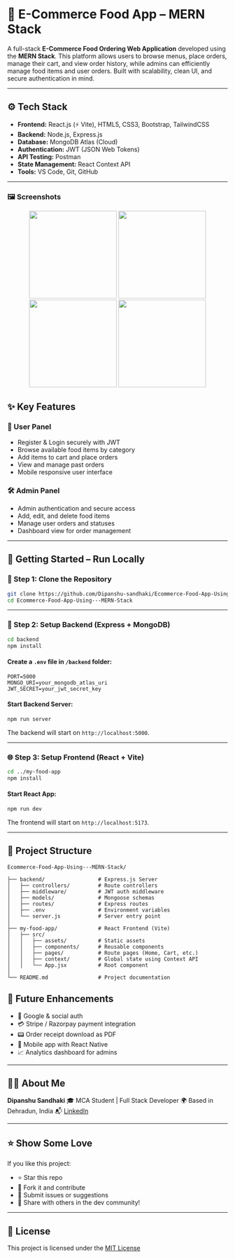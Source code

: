 # 🍔 E-Commerce Food App – MERN Stack

A full-stack **E-Commerce Food Ordering Web Application** developed using the **MERN Stack**. This platform allows users to browse menus, place orders, manage their cart, and view order history, while admins can efficiently manage food items and user orders. Built with scalability, clean UI, and secure authentication in mind.

---

## ⚙️ Tech Stack

* **Frontend:** React.js (⚡ Vite), HTML5, CSS3, Bootstrap, TailwindCSS
* **Backend:** Node.js, Express.js
* **Database:** MongoDB Atlas (Cloud)
* **Authentication:** JWT (JSON Web Tokens)
* **API Testing:** Postman
* **State Management:** React Context API
* **Tools:** VS Code, Git, GitHub

---
### 🖼️ Screenshots

<p align="center">
  <img src="./screenshots/home.png" width="200"/>
  <img src="./screenshots/menu.png" width="200"/>
  <img src="./screenshots/cart.png" width="200"/>
  <img src="./screenshots/admin.png" width="200"/>
</p>



## ✨ Key Features

### 👤 User Panel

* Register & Login securely with JWT
* Browse available food items by category
* Add items to cart and place orders
* View and manage past orders
* Mobile responsive user interface

### 🛠️ Admin Panel

* Admin authentication and secure access
* Add, edit, and delete food items
* Manage user orders and statuses
* Dashboard view for order management

---

## 🚀 Getting Started – Run Locally

### 🔽 Step 1: Clone the Repository

```bash
git clone https://github.com/Dipanshu-sandhaki/Ecommerce-Food-App-Using---MERN-Stack.git
cd Ecommerce-Food-App-Using---MERN-Stack
```

---

### 🧱 Step 2: Setup Backend (Express + MongoDB)

```bash
cd backend
npm install
```

#### Create a `.env` file in `/backend` folder:

```env
PORT=5000
MONGO_URI=your_mongodb_atlas_uri
JWT_SECRET=your_jwt_secret_key
```

#### Start Backend Server:

```bash
npm run server
```

The backend will start on `http://localhost:5000`.

---

### 🌐 Step 3: Setup Frontend (React + Vite)

```bash
cd ../my-food-app
npm install
```

#### Start React App:

```bash
npm run dev
```

The frontend will start on `http://localhost:5173`.

---

## 📁 Project Structure

```
Ecommerce-Food-App-Using---MERN-Stack/
️
├── backend/                 # Express.js Server
│   ├── controllers/         # Route controllers
│   ├── middleware/          # JWT auth middleware
│   ├── models/              # Mongoose schemas
│   ├── routes/              # Express routes
│   ├── .env                 # Environment variables
│   └── server.js            # Server entry point
│
├── my-food-app/             # React Frontend (Vite)
│   ├── src/
│   │   ├── assets/          # Static assets
│   │   ├── components/      # Reusable components
│   │   ├── pages/           # Route pages (Home, Cart, etc.)
│   │   ├── context/         # Global state using Context API
│   │   └── App.jsx          # Root component
│
└── README.md                # Project documentation
```

## 🔧 Future Enhancements

* 🔐 Google & social auth
* 💳 Stripe / Razorpay payment integration
* 📟 Order receipt download as PDF
* 📲 Mobile app with React Native
* 📈 Analytics dashboard for admins

---

## 🙋‍♂️ About Me

**Dipanshu Sandhaki**
🎓 MCA Student | Full Stack Developer
🌍 Based in Dehradun, India
📬 [LinkedIn](https://www.linkedin.com/in/dipanshusandhaki)

---

## ⭐ Show Some Love

If you like this project:

* ⭐ Star this repo
* 🍝 Fork it and contribute
* 🐞 Submit issues or suggestions
* 📢 Share with others in the dev community!

---

## 📜 License

This project is licensed under the [MIT License](LICENSE)
